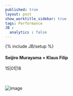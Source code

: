 ```yaml
---
published: true
layout: post
show_worktitle_sidebar: true
tags: Performance
JB :
  analytics : false
---
```


{% include JB/setup %}




<p>
<h4>Seijiro Murayama + Klaus Filip</h4>
15|01|18

<br /><br />
<img src="{{ site.url }}/images/filip-murayama_small.jpg" alt="image">

</p>
